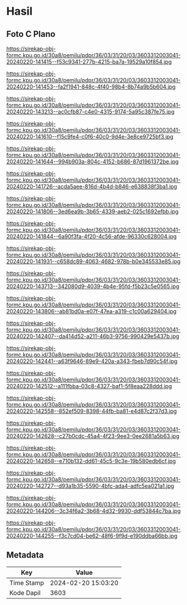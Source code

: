 # Hasil

## Foto C Plano

https://sirekap-obj-formc.kpu.go.id/30a8/pemilu/pdpr/36/03/31/20/03/3603312003041-20240220-141415--f53c9341-277b-4215-ba7a-19529a10f854.jpg

https://sirekap-obj-formc.kpu.go.id/30a8/pemilu/pdpr/36/03/31/20/03/3603312003041-20240220-141453--fa2f1941-848c-4f40-98b4-8b74a9b5b604.jpg

https://sirekap-obj-formc.kpu.go.id/30a8/pemilu/pdpr/36/03/31/20/03/3603312003041-20240220-143213--ac0cfb87-c4e0-4315-9174-5a95c387fe75.jpg

https://sirekap-obj-formc.kpu.go.id/30a8/pemilu/pdpr/36/03/31/20/03/3603312003041-20240220-141610--f15c9fe4-c0f6-40c0-9d4e-3e8ce9725bf3.jpg

https://sirekap-obj-formc.kpu.go.id/30a8/pemilu/pdpr/36/03/31/20/03/3603312003041-20240220-141644--994b903a-804c-4152-b686-87d1961372be.jpg

https://sirekap-obj-formc.kpu.go.id/30a8/pemilu/pdpr/36/03/31/20/03/3603312003041-20240220-141726--acda5aee-816d-4b4d-b846-e638838f3ba1.jpg

https://sirekap-obj-formc.kpu.go.id/30a8/pemilu/pdpr/36/03/31/20/03/3603312003041-20240220-141806--3ed6ea9b-3b65-4339-aeb2-025c1692efbb.jpg

https://sirekap-obj-formc.kpu.go.id/30a8/pemilu/pdpr/36/03/31/20/03/3603312003041-20240220-141844--6a90f3fa-4f20-4c56-afde-96330c628004.jpg

https://sirekap-obj-formc.kpu.go.id/30a8/pemilu/pdpr/36/03/31/20/03/3603312003041-20240220-141931--c658dc89-4063-4682-978b-b0e345533e85.jpg

https://sirekap-obj-formc.kpu.go.id/30a8/pemilu/pdpr/36/03/31/20/03/3603312003041-20240220-143713--342080d9-4039-4b4e-95fd-f5b23c5e0565.jpg

https://sirekap-obj-formc.kpu.go.id/30a8/pemilu/pdpr/36/03/31/20/03/3603312003041-20240220-143806--ab81bd0a-e07f-47ea-a319-c1c00a629404.jpg

https://sirekap-obj-formc.kpu.go.id/30a8/pemilu/pdpr/36/03/31/20/03/3603312003041-20240220-142407--da414d52-a211-46b3-9756-990429e5437b.jpg

https://sirekap-obj-formc.kpu.go.id/30a8/pemilu/pdpr/36/03/31/20/03/3603312003041-20240220-142441--a63f9646-89e9-420a-a343-fbeb7d90c54f.jpg

https://sirekap-obj-formc.kpu.go.id/30a8/pemilu/pdpr/36/03/31/20/03/3603312003041-20240220-142512--a111fbba-03c8-4327-baf1-5f8eaa228ddd.jpg

https://sirekap-obj-formc.kpu.go.id/30a8/pemilu/pdpr/36/03/31/20/03/3603312003041-20240220-142558--852ef509-8398-44fb-ba81-e4d87c2f37d3.jpg

https://sirekap-obj-formc.kpu.go.id/30a8/pemilu/pdpr/36/03/31/20/03/3603312003041-20240220-142628--c27b0cdc-45a4-4f23-9ee3-0ee2681a5b63.jpg

https://sirekap-obj-formc.kpu.go.id/30a8/pemilu/pdpr/36/03/31/20/03/3603312003041-20240220-142658--e710b132-dd61-45c5-9c3e-19b580edb6cf.jpg

https://sirekap-obj-formc.kpu.go.id/30a8/pemilu/pdpr/36/03/31/20/03/3603312003041-20240220-142727--d93a1b35-5590-4bfc-ada4-adfc5ea021a1.jpg

https://sirekap-obj-formc.kpu.go.id/30a8/pemilu/pdpr/36/03/31/20/03/3603312003041-20240220-144206--3c34f6a2-3b68-4d32-9930-ddf53844c7ba.jpg

https://sirekap-obj-formc.kpu.go.id/30a8/pemilu/pdpr/36/03/31/20/03/3603312003041-20240220-144255--f3c7cd04-be62-48f6-9f9d-e190ddba66bb.jpg


## Metadata

| Key        | Value               |
| ---------- | ------------------- |
| Time Stamp | 2024-02-20 15:03:20 |
| Kode Dapil | 3603                |



